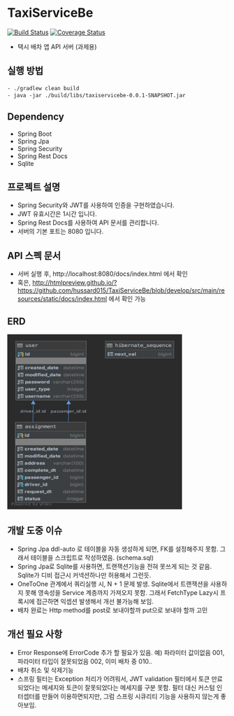
# TaxiServiceBe

[![Build Status](https://travis-ci.org/hussard015/TaxiServiceBe.svg?branch=master)](https://travis-ci.org/hussard015/TaxiServiceBe)
[![Coverage Status](https://coveralls.io/repos/github/hussard015/TaxiServiceBe/badge.svg?branch=master)](https://coveralls.io/github/hussard015/TaxiServiceBe?branch=master)

- 택시 배차 앱 API 서버 (과제용)

## 실행 방법
```
- ./gradlew clean build
- java -jar ./build/libs/taxiservicebe-0.0.1-SNAPSHOT.jar
```

## Dependency
- Spring Boot
- Spring Jpa
- Spring Security
- Spring Rest Docs
- Sqlite

## 프로젝트 설명
- Spring Security와 JWT를 사용하여 인증을 구현하였습니다.
- JWT 유효시간은 1시간 입니다.
- Spring Rest Docs를 사용하여 API 문서를 관리합니다.
- 서버의 기본 포트는 8080 입니다.

## API 스펙 문서
- 서버 실행 후, http://localhost:8080/docs/index.html 에서 확인
- 혹은, http://htmlpreview.github.io/?https://github.com/hussard015/TaxiServiceBe/blob/develop/src/main/resources/static/docs/index.html 에서 확인 가능

## ERD
<img src="./ERdiagram.png" width="400" height="400">

## 개발 도중 이슈
- Spring Jpa ddl-auto 로 테이블을 자동 생성하게 되면, FK를 설정해주지 못함. 그래서 테이블을 스크립트로 작성하였음. (schema.sql)
- Spring Jpa로 Sqlite를 사용하면, 트랜잭션기능을 전혀 못쓰게 되는 것 같음. Sqlite가 디비 접근시 커넥션하나만 허용해서 그런듯.
- OneToOne 관계에서 쿼리실행 시, N + 1 문제 발생. Sqlite에서 트랜잭션을 사용하지 못해 영속성을 Service 계층까지 가져오지 못함. 그래서 FetchType Lazy시 프록시에 접근하면 익셉션 발생해서 개선 불가능해 보임.
- 배차 완료는 Http method를 post로 보내야할까 put으로 보내야 할까 고민


## 개선 필요 사항
- Error Response에 ErrorCode 추가 할 필요가 있음. 예) 파라미터 값이없음 001, 파라미터 타입이 잘못되었음 002, 이미 배차 중 010.. 
- 배차 취소 및 삭제기능
- 스프링 필터는 Exception 처리가 어려워서, JWT validation 필터에서 토큰 만료되었다는 메세지와 토큰이 잘못되었다는 메세지를 구분 못함. 필터 대신 커스텀 인터셉터를 만들어 이용하면되지만, 그럼 스프링 시큐리티 기능을 사용하지 않는게 좋아보임.
